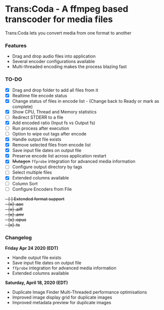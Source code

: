 # Trans:Coda - A ffmpeg based transcoder for media files
Trans:Coda lets you convert media from one format to another

### Features
* Drag and drop audio files into application
* Several encoder configurations available
* Multi-threaded encoding makes the process blazing fast

### TO-DO
- [x] Drag and drop folder to add all files from it
- [x] Realtime file encode status
- [x] Change status of files in encode list - (Change back to Ready or mark as complete)
- [x] Show CPU, Thread and Memory statistics
- [ ] Redirect STDERR to a file
- [x] Add encoded ratio (Input fs vs Output fs)
- [ ] Run process after execution
- [ ] Option to wipe out tags after encode
- [x] Handle output file exists
- [x] Remove selected files from encode list
- [x] Save input file dates on output file
- [x] Preserve encode list across application restart
- [x] ~~Mutagen~~ `ffprobe` integration for advanced media information
- [ ] Configure output directory by tags
- [ ] Select multiple files
- [x] Extended columns available
- [ ] Column Sort
- [ ] Configure Encoders from File
<del>
- [ ] Extended format support<br>
  - [x] .aac<br>
  - [x] .aiff<br>
  - [x] .amr<br>
  - [x] .opus<br>
  - [x] .ts</del>

### Changelog
**Friday Apr 24 2020 (EDT)** 
- Handle output file exists
- Save input file dates on output file
- `ffprobe` integration for advanced media information
- Extended columns available

**Saturday, April 18, 2020 (EDT)**
- Duplicate Image Finder Multi-Threaded performance optimisations
- Improved image display grid for duplicate images
- Improved metadata preview for duplicate images